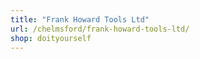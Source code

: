 ```yaml
---
title: "Frank Howard Tools Ltd"
url: /chelmsford/frank-howard-tools-ltd/
shop: doityourself
---
```

